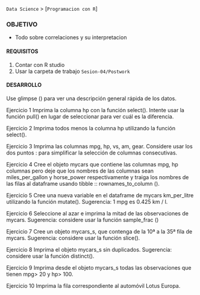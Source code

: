 `Data Science` > [`Programacion con R`]

### OBJETIVO
- Todo sobre correlaciones y su interpretacion 

#### REQUISITOS
1. Contar con R studio
1. Usar la carpeta de trabajo `Sesion-04/Postwork`

#### DESARROLLO

Use glimpse () para ver una descripción general rápida de los datos.

Ejercicio 1
Imprima la columna hp con la función select(). Intente usar la función pull() en lugar de seleccionar para ver cuál es la diferencia.

Ejercicio 2
Imprima todos menos la columna hp utilizando la función select().

Ejercicio 3
Imprima las columnas mpg, hp, vs, am, gear. Considere usar los dos puntos : para simplificar la selección de columnas consecutivas.

Ejercicio 4
Cree el objeto mycars que contiene las columnas mpg, hp columnas pero deje que los nombres de las columnas sean miles_per_gallon y horse_power respectivamente y traiga los nombres de las filas al dataframe usando tibble :: rownames_to_column ().

Ejercicio 5
Cree una nueva variable en el dataframe de mycars km_per_litre utilizando la función mutate(). Sugerencia: 1 mpg es 0.425 km / l.

Ejercicio 6
Seleccione al azar e imprima la mitad de las observaciones de mycars. Sugerencia: considere usar la función sample_frac ()


Ejercicio 7
Cree un objeto mycars_s, que contenga de la 10ª a la 35ª fila de mycars. Sugerencia: considere usar la función slice().

Ejercicio 8
Imprima el objeto mycars_s sin duplicados. Sugerencia: considere usar la función distinct().

Ejercicio 9
Imprima desde el objeto mycars_s todas las observaciones que tienen mpg> 20 y hp> 100.

Ejercicio 10
Imprima la fila correspondiente al automóvil Lotus Europa.
